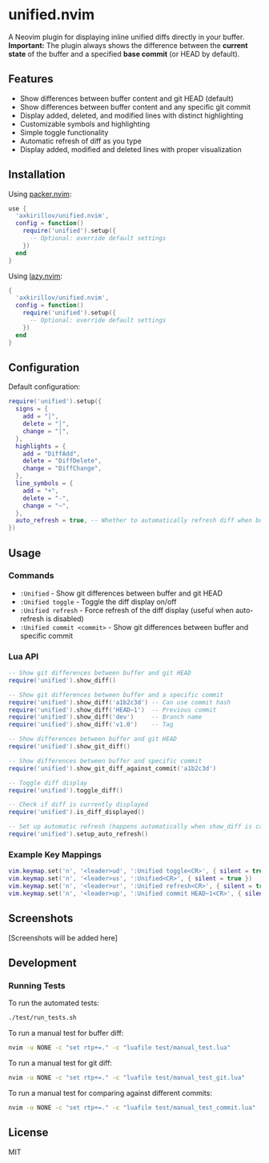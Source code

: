 # unified.nvim

A Neovim plugin for displaying inline unified diffs directly in your buffer.
**Important:** The plugin always shows the difference between the **current state** of the buffer and a specified **base commit** (or HEAD by default).

## Features

- Show differences between buffer content and git HEAD (default)
- Show differences between buffer content and any specific git commit
- Display added, deleted, and modified lines with distinct highlighting
- Customizable symbols and highlighting
- Simple toggle functionality
- Automatic refresh of diff as you type
- Display added, modified and deleted lines with proper visualization

## Installation

Using [packer.nvim](https://github.com/wbthomason/packer.nvim):

```lua
use {
  'axkirillov/unified.nvim',
  config = function()
    require('unified').setup({
      -- Optional: override default settings
    })
  end
}
```

Using [lazy.nvim](https://github.com/folke/lazy.nvim):

```lua
{
  'axkirillov/unified.nvim',
  config = function()
    require('unified').setup({
      -- Optional: override default settings
    })
  end
}
```

## Configuration

Default configuration:

```lua
require('unified').setup({
  signs = {
    add = "│",
    delete = "│",
    change = "│",
  },
  highlights = {
    add = "DiffAdd",
    delete = "DiffDelete",
    change = "DiffChange",
  },
  line_symbols = {
    add = "+",
    delete = "-",
    change = "~",
  },
  auto_refresh = true, -- Whether to automatically refresh diff when buffer changes
})
```

## Usage

### Commands

- `:Unified` - Show git differences between buffer and git HEAD
- `:Unified toggle` - Toggle the diff display on/off
- `:Unified refresh` - Force refresh of the diff display (useful when auto-refresh is disabled)
- `:Unified commit <commit>` - Show git differences between buffer and specific commit

### Lua API

```lua
-- Show git differences between buffer and git HEAD
require('unified').show_diff()

-- Show git differences between buffer and a specific commit
require('unified').show_diff('a1b2c3d') -- Can use commit hash
require('unified').show_diff('HEAD~1')  -- Previous commit
require('unified').show_diff('dev')     -- Branch name
require('unified').show_diff('v1.0')    -- Tag

-- Show differences between buffer and git HEAD
require('unified').show_git_diff()

-- Show differences between buffer and specific commit
require('unified').show_git_diff_against_commit('a1b2c3d')

-- Toggle diff display
require('unified').toggle_diff()

-- Check if diff is currently displayed
require('unified').is_diff_displayed()

-- Set up automatic refresh (happens automatically when show_diff is called)
require('unified').setup_auto_refresh()
```

### Example Key Mappings

```lua
vim.keymap.set('n', '<leader>ud', ':Unified toggle<CR>', { silent = true })
vim.keymap.set('n', '<leader>us', ':Unified<CR>', { silent = true })
vim.keymap.set('n', '<leader>ur', ':Unified refresh<CR>', { silent = true })
vim.keymap.set('n', '<leader>up', ':Unified commit HEAD~1<CR>', { silent = true, desc = "Diff against previous commit" })
```

## Screenshots

[Screenshots will be added here]

## Development

### Running Tests

To run the automated tests:

```bash
./test/run_tests.sh
```

To run a manual test for buffer diff:

```bash
nvim -u NONE -c "set rtp+=." -c "luafile test/manual_test.lua"
```

To run a manual test for git diff:

```bash
nvim -u NONE -c "set rtp+=." -c "luafile test/manual_test_git.lua"
```

To run a manual test for comparing against different commits:

```bash
nvim -u NONE -c "set rtp+=." -c "luafile test/manual_test_commit.lua"
```

## License

MIT
